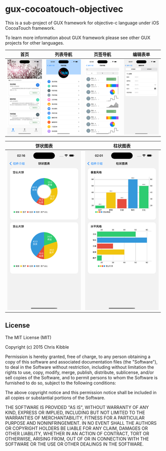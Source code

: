 gux-cocoatouch-objectivec
=========================

This is a sub-project of GUX framework for objective-c language under iOS CocoaTouch framework.

To learn more information about GUX framework please see other GUX projects for other languages.

| 首页 | 列表导航 | 页签导航 | 编辑表单 |
|----|----|----|----|
| ![首页](Others/Image/Screenshot/screenshot-1.png) | ![列表导航](Others/Image/Screenshot/screenshot-2.png)| ![页签导航](Others/Image/Screenshot/screenshot-3.png) | ![编辑表单](Others/Image/Screenshot/screenshot-4.png)

| 饼状图表 | 柱状图表 |
|----|----|
| ![饼状图表](Others/Image/Screenshot/screenshot-6.png) | ![柱状图表](Others/Image/Screenshot/screenshot-5.png)         

## License
 
The MIT License (MIT)

Copyright (c) 2015 Chris Kibble

Permission is hereby granted, free of charge, to any person obtaining a copy of this software and associated documentation files (the "Software"), to deal in the Software without restriction, including without limitation the rights to use, copy, modify, merge, publish, distribute, sublicense, and/or sell copies of the Software, and to permit persons to whom the Software is furnished to do so, subject to the following conditions:

The above copyright notice and this permission notice shall be included in all copies or substantial portions of the Software.

THE SOFTWARE IS PROVIDED "AS IS", WITHOUT WARRANTY OF ANY KIND, EXPRESS OR IMPLIED, INCLUDING BUT NOT LIMITED TO THE WARRANTIES OF MERCHANTABILITY, FITNESS FOR A PARTICULAR PURPOSE AND NONINFRINGEMENT. IN NO EVENT SHALL THE AUTHORS OR COPYRIGHT HOLDERS BE LIABLE FOR ANY CLAIM, DAMAGES OR OTHER LIABILITY, WHETHER IN AN ACTION OF CONTRACT, TORT OR OTHERWISE, ARISING FROM, OUT OF OR IN CONNECTION WITH THE SOFTWARE OR THE USE OR OTHER DEALINGS IN THE SOFTWARE.